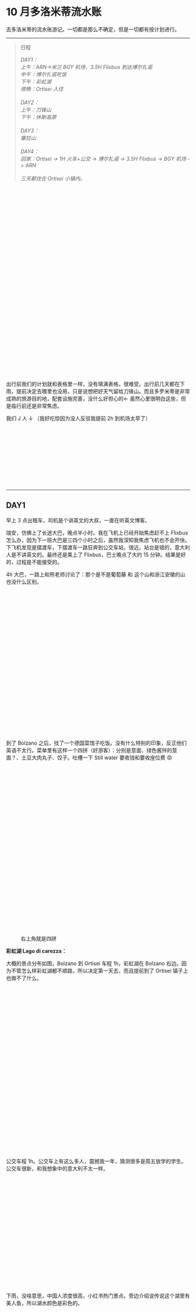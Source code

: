 # 10 月多洛米蒂流水账

去多洛米蒂的流水账游记。一切都是那么不确定，但是一切都有按计划进行。

<hr class="wp-block-separator" />

<blockquote class="wp-block-quote">
  <p>
    日程
  </p>
  
  <cite>DAY1：<br />上午：ARN->米兰 BGY 机场，3.5H Flixbus 到达博尔扎诺<br />中午：博尔扎诺吃饭<br />下午：彩虹湖<br />傍晚：Ortisei 入住<br /><br />DAY2：<br />上午：刀锋山<br />下午：休斯高原<br /><br />DAY3：<br />塞拉山<br /><br />DAY4：<br />回家：Ortisei -> 1H 火车+公交 -> 博尔扎诺 -> 3.5H Flixbus -> BGY 机场 -> ARN<br /><br />三天都住在 Ortisei 小镇内。</cite>
</blockquote>





<div class="wp-block-image">
  <figure class="aligncenter size-large">
  
  <div class='fancybox-wrapper lazyload-container-unload' data-fancybox='post-images' href='https://apodized.com/wp-content/uploads/2024/10/Snipaste_2024-10-21_19-40-10-1024x514.jpg'>
    <img class="lazyload lazyload-style-1" src="data:image/svg+xml;base64,PCEtLUFyZ29uTG9hZGluZy0tPgo8c3ZnIHdpZHRoPSIxIiBoZWlnaHQ9IjEiIHhtbG5zPSJodHRwOi8vd3d3LnczLm9yZy8yMDAwL3N2ZyIgc3Ryb2tlPSIjZmZmZmZmMDAiPjxnPjwvZz4KPC9zdmc+"  loading="lazy" width="1024" height="514" data-original="https://apodized.com/wp-content/uploads/2024/10/Snipaste_2024-10-21_19-40-10-1024x514.jpg" src="data:image/png;base64,iVBORw0KGgoAAAANSUhEUgAAAAEAAAABCAYAAAAfFcSJAAAAAXNSR0IArs4c6QAAAARnQU1BAACxjwv8YQUAAAAJcEhZcwAADsQAAA7EAZUrDhsAAAANSURBVBhXYzh8+PB/AAffA0nNPuCLAAAAAElFTkSuQmCC" alt="" class="wp-image-613"  sizes="(max-width: 1024px) 100vw, 1024px" />
  </div></figure>
</div>

出行前我们的计划就和表格里一样，没有填满表格，很难受。出行前几天都在下雨，提前决定去哪里也没用，只是说想把好天气留给刀锋山。而且多罗米蒂是非常成熟的旅游目的地，配套设施完善，没什么好担心的← 虽然心里很明白这些，但是临行前还是非常焦虑。

我们 J 人 ↓ （我好吃惊因为没人反驳我提前 2h 到机场太早了）

<div class="wp-block-image">
  <figure class="aligncenter size-full is-resized">
  
  <div class='fancybox-wrapper lazyload-container-unload' data-fancybox='post-images' href='https://apodized.com/wp-content/uploads/2024/10/Snipaste_2024-10-22_13-21-36.jpg'>
    <img class="lazyload lazyload-style-1" src="data:image/svg+xml;base64,PCEtLUFyZ29uTG9hZGluZy0tPgo8c3ZnIHdpZHRoPSIxIiBoZWlnaHQ9IjEiIHhtbG5zPSJodHRwOi8vd3d3LnczLm9yZy8yMDAwL3N2ZyIgc3Ryb2tlPSIjZmZmZmZmMDAiPjxnPjwvZz4KPC9zdmc+"  loading="lazy" data-original="https://apodized.com/wp-content/uploads/2024/10/Snipaste_2024-10-22_13-21-36.jpg" src="data:image/png;base64,iVBORw0KGgoAAAANSUhEUgAAAAEAAAABCAYAAAAfFcSJAAAAAXNSR0IArs4c6QAAAARnQU1BAACxjwv8YQUAAAAJcEhZcwAADsQAAA7EAZUrDhsAAAANSURBVBhXYzh8+PB/AAffA0nNPuCLAAAAAElFTkSuQmCC" alt="" class="wp-image-623" width="335" height="158"  sizes="(max-width: 335px) 100vw, 335px" />
  </div></figure>
</div>

<hr class="wp-block-separator" />

## **DAY1**

早上 3 点出租车，司机是个讲英文的大叔，一直在听英文博客。

瑞安，仿佛上了长途大巴，晚点半小时。我在飞机上已经开始焦虑赶不上 Flixbus 怎么办，因为下一班大巴是三四个小时之后，虽然我深知我焦虑飞机也不会开快。下飞机发现是摆渡车，下摆渡车一路狂奔到公交车站，很近。站台是错的，意大利人是不讲英文的。最终还是乘上了 Flixbus，巴士晚点了大约 15 分钟。结果是好的，过程是不能接受的。

4h 大巴，一路上和熊老师讨论了：那个是不是葡萄藤 和 这个山和浙江安徽的山也没什么区别。

<div class="wp-block-image">
  <figure class="aligncenter size-large is-resized">
  
  <div class='fancybox-wrapper lazyload-container-unload' data-fancybox='post-images' href='https://apodized.com/wp-content/uploads/2024/10/Weixin-Image_20241022125949-768x1024.jpg'>
    <img class="lazyload lazyload-style-1" src="data:image/svg+xml;base64,PCEtLUFyZ29uTG9hZGluZy0tPgo8c3ZnIHdpZHRoPSIxIiBoZWlnaHQ9IjEiIHhtbG5zPSJodHRwOi8vd3d3LnczLm9yZy8yMDAwL3N2ZyIgc3Ryb2tlPSIjZmZmZmZmMDAiPjxnPjwvZz4KPC9zdmc+"  loading="lazy" data-original="https://apodized.com/wp-content/uploads/2024/10/Weixin-Image_20241022125949-768x1024.jpg" src="data:image/png;base64,iVBORw0KGgoAAAANSUhEUgAAAAEAAAABCAYAAAAfFcSJAAAAAXNSR0IArs4c6QAAAARnQU1BAACxjwv8YQUAAAAJcEhZcwAADsQAAA7EAZUrDhsAAAANSURBVBhXYzh8+PB/AAffA0nNPuCLAAAAAElFTkSuQmCC" alt="" class="wp-image-620" width="295" height="393"  sizes="(max-width: 295px) 100vw, 295px" />
  </div></figure>
</div>

到了 Bolzano 之后，找了一个德国菜馆子吃饭。没有什么特别的印象，反正他们英语不太行。菜单里有这样一个四拼（好游客）：分别是意面、绿色酱拌的意面？、土豆大肉丸子、饺子。吐槽一下 Still water 要收钱和要收座位费 😡

<div class="wp-block-image">
  <figure class="aligncenter size-large is-resized">
  
  <div class='fancybox-wrapper lazyload-container-unload' data-fancybox='post-images' href='https://apodized.com/wp-content/uploads/2024/10/Weixin-Image_20241022125028-1024x683.jpg'>
    <img class="lazyload lazyload-style-1" src="data:image/svg+xml;base64,PCEtLUFyZ29uTG9hZGluZy0tPgo8c3ZnIHdpZHRoPSIxIiBoZWlnaHQ9IjEiIHhtbG5zPSJodHRwOi8vd3d3LnczLm9yZy8yMDAwL3N2ZyIgc3Ryb2tlPSIjZmZmZmZmMDAiPjxnPjwvZz4KPC9zdmc+"  loading="lazy" data-original="https://apodized.com/wp-content/uploads/2024/10/Weixin-Image_20241022125028-1024x683.jpg" src="data:image/png;base64,iVBORw0KGgoAAAANSUhEUgAAAAEAAAABCAYAAAAfFcSJAAAAAXNSR0IArs4c6QAAAARnQU1BAACxjwv8YQUAAAAJcEhZcwAADsQAAA7EAZUrDhsAAAANSURBVBhXYzh8+PB/AAffA0nNPuCLAAAAAElFTkSuQmCC" alt="" class="wp-image-618" width="691" height="461"  sizes="(max-width: 691px) 100vw, 691px" />
  </div><figcaption>右上角就是四拼</figcaption></figure>
</div>

**彩虹湖 Lago di carezza：**

大概的景点分布如图，Bolzano 到 Ortisei 车程 1h，彩虹湖在 Bolzano 右边。因为不管怎么样彩虹湖都不顺路，所以决定第一天去，而且提前到了 Ortisei 镇子上也做不了什么。

<div class="wp-block-image">
  <figure class="aligncenter size-large is-resized">
  
  <div class='fancybox-wrapper lazyload-container-unload' data-fancybox='post-images' href='https://apodized.com/wp-content/uploads/2024/10/Snipaste_2024-10-22_12-47-08-1024x678.jpg'>
    <img class="lazyload lazyload-style-1" src="data:image/svg+xml;base64,PCEtLUFyZ29uTG9hZGluZy0tPgo8c3ZnIHdpZHRoPSIxIiBoZWlnaHQ9IjEiIHhtbG5zPSJodHRwOi8vd3d3LnczLm9yZy8yMDAwL3N2ZyIgc3Ryb2tlPSIjZmZmZmZmMDAiPjxnPjwvZz4KPC9zdmc+"  loading="lazy" data-original="https://apodized.com/wp-content/uploads/2024/10/Snipaste_2024-10-22_12-47-08-1024x678.jpg" src="data:image/png;base64,iVBORw0KGgoAAAANSUhEUgAAAAEAAAABCAYAAAAfFcSJAAAAAXNSR0IArs4c6QAAAARnQU1BAACxjwv8YQUAAAAJcEhZcwAADsQAAA7EAZUrDhsAAAANSURBVBhXYzh8+PB/AAffA0nNPuCLAAAAAElFTkSuQmCC" alt="" class="wp-image-617" width="684" height="453"  sizes="(max-width: 684px) 100vw, 684px" />
  </div></figure>
</div>

公交车程 1h。公交车上有这么多人，震撼我一年，猜测很多是周五放学的学生。公交车很新，和我想象中的意大利不太一样。

<div class="wp-block-image">
  <figure class="aligncenter size-medium">
  
  <div class='fancybox-wrapper lazyload-container-unload' data-fancybox='post-images' href='https://apodized.com/wp-content/uploads/2024/10/Weixin-Image_20241022125953-277x300.jpg'>
    <img class="lazyload lazyload-style-1" src="data:image/svg+xml;base64,PCEtLUFyZ29uTG9hZGluZy0tPgo8c3ZnIHdpZHRoPSIxIiBoZWlnaHQ9IjEiIHhtbG5zPSJodHRwOi8vd3d3LnczLm9yZy8yMDAwL3N2ZyIgc3Ryb2tlPSIjZmZmZmZmMDAiPjxnPjwvZz4KPC9zdmc+"  loading="lazy" width="277" height="300" data-original="https://apodized.com/wp-content/uploads/2024/10/Weixin-Image_20241022125953-277x300.jpg" src="data:image/png;base64,iVBORw0KGgoAAAANSUhEUgAAAAEAAAABCAYAAAAfFcSJAAAAAXNSR0IArs4c6QAAAARnQU1BAACxjwv8YQUAAAAJcEhZcwAADsQAAA7EAZUrDhsAAAANSURBVBhXYzh8+PB/AAffA0nNPuCLAAAAAElFTkSuQmCC" alt="" class="wp-image-622"  sizes="(max-width: 277px) 100vw, 277px" />
  </div></figure>
</div>

下雨，没啥意思，中国人浓度很高，小红书热门景点。旁边介绍说传说这个湖里有美人鱼，所以湖水颜色是彩色的。<figure class="wp-block-gallery has-nested-images columns-default is-cropped"> <figure class="wp-block-image size-large">

<div class='fancybox-wrapper lazyload-container-unload' data-fancybox='post-images' href='https://apodized.com/wp-content/uploads/2024/10/Weixin-Image_20241022132533-1024x768.jpg'>
  <img class="lazyload lazyload-style-1" src="data:image/svg+xml;base64,PCEtLUFyZ29uTG9hZGluZy0tPgo8c3ZnIHdpZHRoPSIxIiBoZWlnaHQ9IjEiIHhtbG5zPSJodHRwOi8vd3d3LnczLm9yZy8yMDAwL3N2ZyIgc3Ryb2tlPSIjZmZmZmZmMDAiPjxnPjwvZz4KPC9zdmc+"  loading="lazy" width="1024" height="768" data-id="624"  data-original="https://apodized.com/wp-content/uploads/2024/10/Weixin-Image_20241022132533-1024x768.jpg" src="data:image/png;base64,iVBORw0KGgoAAAANSUhEUgAAAAEAAAABCAYAAAAfFcSJAAAAAXNSR0IArs4c6QAAAARnQU1BAACxjwv8YQUAAAAJcEhZcwAADsQAAA7EAZUrDhsAAAANSURBVBhXYzh8+PB/AAffA0nNPuCLAAAAAElFTkSuQmCC" alt="" class="wp-image-624"  sizes="(max-width: 1024px) 100vw, 1024px" />
</div><figcaption>我看到的</figcaption></figure> <figure class="wp-block-image size-large">

<div class='fancybox-wrapper lazyload-container-unload' data-fancybox='post-images' href='https://apodized.com/wp-content/uploads/2024/10/Weixin-Image_20241022132539-484x1024.jpg'>
  <img class="lazyload lazyload-style-1" src="data:image/svg+xml;base64,PCEtLUFyZ29uTG9hZGluZy0tPgo8c3ZnIHdpZHRoPSIxIiBoZWlnaHQ9IjEiIHhtbG5zPSJodHRwOi8vd3d3LnczLm9yZy8yMDAwL3N2ZyIgc3Ryb2tlPSIjZmZmZmZmMDAiPjxnPjwvZz4KPC9zdmc+"  loading="lazy" width="484" height="1024" data-id="625"  data-original="https://apodized.com/wp-content/uploads/2024/10/Weixin-Image_20241022132539-484x1024.jpg" src="data:image/png;base64,iVBORw0KGgoAAAANSUhEUgAAAAEAAAABCAYAAAAfFcSJAAAAAXNSR0IArs4c6QAAAARnQU1BAACxjwv8YQUAAAAJcEhZcwAADsQAAA7EAZUrDhsAAAANSURBVBhXYzh8+PB/AAffA0nNPuCLAAAAAElFTkSuQmCC" alt="" class="wp-image-625"  sizes="(max-width: 484px) 100vw, 484px" />
</div></figure> </figure> 

晚上去旅馆 check in，旅馆里有三星大电视，好富啊。

然后去吃夜宵，小红书推荐的，确实不错，提拉米苏👍 。（小鲑鱼是拍照道具）<figure class="wp-block-gallery has-nested-images columns-default is-cropped"> <figure class="wp-block-image size-large">

<div class='fancybox-wrapper lazyload-container-unload' data-fancybox='post-images' href='https://apodized.com/wp-content/uploads/2024/10/Weixin-Image_20241022132737-1024x727.jpg'>
  <img class="lazyload lazyload-style-1" src="data:image/svg+xml;base64,PCEtLUFyZ29uTG9hZGluZy0tPgo8c3ZnIHdpZHRoPSIxIiBoZWlnaHQ9IjEiIHhtbG5zPSJodHRwOi8vd3d3LnczLm9yZy8yMDAwL3N2ZyIgc3Ryb2tlPSIjZmZmZmZmMDAiPjxnPjwvZz4KPC9zdmc+"  loading="lazy" width="1024" height="727" data-id="627"  data-original="https://apodized.com/wp-content/uploads/2024/10/Weixin-Image_20241022132737-1024x727.jpg" src="data:image/png;base64,iVBORw0KGgoAAAANSUhEUgAAAAEAAAABCAYAAAAfFcSJAAAAAXNSR0IArs4c6QAAAARnQU1BAACxjwv8YQUAAAAJcEhZcwAADsQAAA7EAZUrDhsAAAANSURBVBhXYzh8+PB/AAffA0nNPuCLAAAAAElFTkSuQmCC" alt="" class="wp-image-627"  sizes="(max-width: 1024px) 100vw, 1024px" />
</div></figure> <figure class="wp-block-image size-large">

<div class='fancybox-wrapper lazyload-container-unload' data-fancybox='post-images' href='https://apodized.com/wp-content/uploads/2024/10/Weixin-Image_20241022132741-967x1024.jpg'>
  <img class="lazyload lazyload-style-1" src="data:image/svg+xml;base64,PCEtLUFyZ29uTG9hZGluZy0tPgo8c3ZnIHdpZHRoPSIxIiBoZWlnaHQ9IjEiIHhtbG5zPSJodHRwOi8vd3d3LnczLm9yZy8yMDAwL3N2ZyIgc3Ryb2tlPSIjZmZmZmZmMDAiPjxnPjwvZz4KPC9zdmc+"  loading="lazy" width="967" height="1024" data-id="626"  data-original="https://apodized.com/wp-content/uploads/2024/10/Weixin-Image_20241022132741-967x1024.jpg" src="data:image/png;base64,iVBORw0KGgoAAAANSUhEUgAAAAEAAAABCAYAAAAfFcSJAAAAAXNSR0IArs4c6QAAAARnQU1BAACxjwv8YQUAAAAJcEhZcwAADsQAAA7EAZUrDhsAAAANSURBVBhXYzh8+PB/AAffA0nNPuCLAAAAAElFTkSuQmCC" alt="" class="wp-image-626"  sizes="(max-width: 967px) 100vw, 967px" />
</div></figure> </figure> 

P.S. 我好恨欧洲的点餐，进餐厅要等服务员接待你，坐下来看完菜单要等服务员过来点餐，吃完要等服务员过来结账，要是有国内的扫码点餐就好了，最讨厌和服务员眼神交流。还有是欧洲人经典看不起亚洲人，不细说了。

## DAY2

刀锋山和修斯高原的都在 Ortisei 小镇内。使用 62 欧缆车天票。

关于自驾还是坐公交：如果不自驾的话，住 Ortisei 是非常好的选择，两个热门景点的缆车都在步行范围内。如果自驾就能选择偏远一点的旅馆，旅馆价格应该会便宜一些。这里的公交车肯定是能到大部分景点的，但是大多间隔 1H 一班，不太方便。

我们定计划的时候觉得山路太难开了，不是很信任自己的开车水平，就决定坐公交了（自驾也会贵一点）。不过看下来我觉得山路也没有那么难开，路况是好的，弯比较多罢了，就算是公交车，过 U 型弯的时候也是开 20 码的。

**刀锋山：**

在 web camera 上看到刀锋山不下雪了，开心。前一天看还是风雪交加，camera 视野里一片糊的。<https://www.valgardena.it/en/webcams/seceda-live/> 写文章的时候看了下，雪都无了。

上午催着同行人一起去坐缆车。缆车好新，每一辆车都坐不满，感慨一下欧洲人还是少啊。坐两段缆车上山，山看到了 √。风很大、很冷、路很滑。毕竟海拔每上升 1000 米，温度平均下降 6 度。但还是挺好玩的。中国人浓度很高。谷歌查了一下没有 刀锋山是 ⛰️ emoji 的来源 这种说法。<figure class="wp-block-gallery has-nested-images columns-default is-cropped"> <figure class="wp-block-image size-large">

<div class='fancybox-wrapper lazyload-container-unload' data-fancybox='post-images' href='https://apodized.com/wp-content/uploads/2024/10/Weixin-Image_20241022143321-768x1024.jpg'>
  <img class="lazyload lazyload-style-1" src="data:image/svg+xml;base64,PCEtLUFyZ29uTG9hZGluZy0tPgo8c3ZnIHdpZHRoPSIxIiBoZWlnaHQ9IjEiIHhtbG5zPSJodHRwOi8vd3d3LnczLm9yZy8yMDAwL3N2ZyIgc3Ryb2tlPSIjZmZmZmZmMDAiPjxnPjwvZz4KPC9zdmc+"  loading="lazy" width="768" height="1024" data-id="631"  data-original="https://apodized.com/wp-content/uploads/2024/10/Weixin-Image_20241022143321-768x1024.jpg" src="data:image/png;base64,iVBORw0KGgoAAAANSUhEUgAAAAEAAAABCAYAAAAfFcSJAAAAAXNSR0IArs4c6QAAAARnQU1BAACxjwv8YQUAAAAJcEhZcwAADsQAAA7EAZUrDhsAAAANSURBVBhXYzh8+PB/AAffA0nNPuCLAAAAAElFTkSuQmCC" alt="" class="wp-image-631"  sizes="(max-width: 768px) 100vw, 768px" />
</div><figcaption>第一段缆车终点</figcaption></figure> <figure class="wp-block-image size-large">

<div class='fancybox-wrapper lazyload-container-unload' data-fancybox='post-images' href='https://apodized.com/wp-content/uploads/2024/10/Weixin-Image_20241022143326-768x1024.jpg'>
  <img class="lazyload lazyload-style-1" src="data:image/svg+xml;base64,PCEtLUFyZ29uTG9hZGluZy0tPgo8c3ZnIHdpZHRoPSIxIiBoZWlnaHQ9IjEiIHhtbG5zPSJodHRwOi8vd3d3LnczLm9yZy8yMDAwL3N2ZyIgc3Ryb2tlPSIjZmZmZmZmMDAiPjxnPjwvZz4KPC9zdmc+"  loading="lazy" width="768" height="1024" data-id="633"  data-original="https://apodized.com/wp-content/uploads/2024/10/Weixin-Image_20241022143326-768x1024.jpg" src="data:image/png;base64,iVBORw0KGgoAAAANSUhEUgAAAAEAAAABCAYAAAAfFcSJAAAAAXNSR0IArs4c6QAAAARnQU1BAACxjwv8YQUAAAAJcEhZcwAADsQAAA7EAZUrDhsAAAANSURBVBhXYzh8+PB/AAffA0nNPuCLAAAAAElFTkSuQmCC" alt="" class="wp-image-633"  sizes="(max-width: 768px) 100vw, 768px" />
</div><figcaption>经典机位</figcaption></figure> <figure class="wp-block-image size-large">

<div class='fancybox-wrapper lazyload-container-unload' data-fancybox='post-images' href='https://apodized.com/wp-content/uploads/2024/10/Weixin-Image_20241022144143-768x1024.jpg'>
  <img class="lazyload lazyload-style-1" src="data:image/svg+xml;base64,PCEtLUFyZ29uTG9hZGluZy0tPgo8c3ZnIHdpZHRoPSIxIiBoZWlnaHQ9IjEiIHhtbG5zPSJodHRwOi8vd3d3LnczLm9yZy8yMDAwL3N2ZyIgc3Ryb2tlPSIjZmZmZmZmMDAiPjxnPjwvZz4KPC9zdmc+"  loading="lazy" width="768" height="1024" data-id="632"  data-original="https://apodized.com/wp-content/uploads/2024/10/Weixin-Image_20241022144143-768x1024.jpg" src="data:image/png;base64,iVBORw0KGgoAAAANSUhEUgAAAAEAAAABCAYAAAAfFcSJAAAAAXNSR0IArs4c6QAAAARnQU1BAACxjwv8YQUAAAAJcEhZcwAADsQAAA7EAZUrDhsAAAANSURBVBhXYzh8+PB/AAffA0nNPuCLAAAAAElFTkSuQmCC" alt="" class="wp-image-632"  sizes="(max-width: 768px) 100vw, 768px" />
</div></figure> </figure> 

路线 ↓ 下雪了路太滑了不好走，如果不下雪应该还是很轻松的。从缆车处到观景台只需要走一小段上坡。天气好的话可以考虑不坐第二段缆车，从第一段缆车爬山爬上来。Trail 旁边都有标识，有些路段有 木头 + 绳子 的护栏。再次感慨好成熟的旅游的目的地。

<div class="wp-block-image">
  <figure class="aligncenter size-large is-resized">
  
  <div class='fancybox-wrapper lazyload-container-unload' data-fancybox='post-images' href='https://apodized.com/wp-content/uploads/2024/10/Weixin-Image_20241022144138-552x1024.jpg'>
    <img class="lazyload lazyload-style-1" src="data:image/svg+xml;base64,PCEtLUFyZ29uTG9hZGluZy0tPgo8c3ZnIHdpZHRoPSIxIiBoZWlnaHQ9IjEiIHhtbG5zPSJodHRwOi8vd3d3LnczLm9yZy8yMDAwL3N2ZyIgc3Ryb2tlPSIjZmZmZmZmMDAiPjxnPjwvZz4KPC9zdmc+"  loading="lazy" data-original="https://apodized.com/wp-content/uploads/2024/10/Weixin-Image_20241022144138-552x1024.jpg" src="data:image/png;base64,iVBORw0KGgoAAAANSUhEUgAAAAEAAAABCAYAAAAfFcSJAAAAAXNSR0IArs4c6QAAAARnQU1BAACxjwv8YQUAAAAJcEhZcwAADsQAAA7EAZUrDhsAAAANSURBVBhXYzh8+PB/AAffA0nNPuCLAAAAAElFTkSuQmCC" alt="" class="wp-image-635" width="249" height="462"  sizes="(max-width: 249px) 100vw, 249px" />
  </div></figure>
</div>

**中午：**

去 Cafe 浅吃一下 + 上厕所 + 回旅馆换袜子。 

<div class="wp-block-image">
  <figure class="aligncenter size-large is-resized">
  
  <div class='fancybox-wrapper lazyload-container-unload' data-fancybox='post-images' href='https://apodized.com/wp-content/uploads/2024/10/Weixin-Image_20241022151834-1024x768.jpg'>
    <img class="lazyload lazyload-style-1" src="data:image/svg+xml;base64,PCEtLUFyZ29uTG9hZGluZy0tPgo8c3ZnIHdpZHRoPSIxIiBoZWlnaHQ9IjEiIHhtbG5zPSJodHRwOi8vd3d3LnczLm9yZy8yMDAwL3N2ZyIgc3Ryb2tlPSIjZmZmZmZmMDAiPjxnPjwvZz4KPC9zdmc+"  loading="lazy" data-original="https://apodized.com/wp-content/uploads/2024/10/Weixin-Image_20241022151834-1024x768.jpg" src="data:image/png;base64,iVBORw0KGgoAAAANSUhEUgAAAAEAAAABCAYAAAAfFcSJAAAAAXNSR0IArs4c6QAAAARnQU1BAACxjwv8YQUAAAAJcEhZcwAADsQAAA7EAZUrDhsAAAANSURBVBhXYzh8+PB/AAffA0nNPuCLAAAAAElFTkSuQmCC" alt="" class="wp-image-636" width="328" height="246"  sizes="(max-width: 328px) 100vw, 328px" />
  </div></figure>
</div>

街景 ↓ 好干净的街道，好新的设施。

<div class="wp-block-image">
  <figure class="aligncenter size-large is-resized">
  
  <div class='fancybox-wrapper lazyload-container-unload' data-fancybox='post-images' href='https://apodized.com/wp-content/uploads/2024/10/Weixin-Image_20241022151840-871x1024.jpg'>
    <img class="lazyload lazyload-style-1" src="data:image/svg+xml;base64,PCEtLUFyZ29uTG9hZGluZy0tPgo8c3ZnIHdpZHRoPSIxIiBoZWlnaHQ9IjEiIHhtbG5zPSJodHRwOi8vd3d3LnczLm9yZy8yMDAwL3N2ZyIgc3Ryb2tlPSIjZmZmZmZmMDAiPjxnPjwvZz4KPC9zdmc+"  loading="lazy" data-original="https://apodized.com/wp-content/uploads/2024/10/Weixin-Image_20241022151840-871x1024.jpg" src="data:image/png;base64,iVBORw0KGgoAAAANSUhEUgAAAAEAAAABCAYAAAAfFcSJAAAAAXNSR0IArs4c6QAAAARnQU1BAACxjwv8YQUAAAAJcEhZcwAADsQAAA7EAZUrDhsAAAANSURBVBhXYzh8+PB/AAffA0nNPuCLAAAAAElFTkSuQmCC" alt="" class="wp-image-637" width="348" height="409"  sizes="(max-width: 348px) 100vw, 348px" />
  </div></figure>
</div>

**修斯高原：**

下午前往修斯高原，去修斯高原的缆车也在小镇内，步行一点点就到了。总体感觉是风景没有照片里好看，毕竟小红书上的照片很多都是长焦拍的。途中我无数次复读：要是我有长焦就好了。<figure class="wp-block-gallery has-nested-images columns-default is-cropped"> <figure class="wp-block-image size-large">

<div class='fancybox-wrapper lazyload-container-unload' data-fancybox='post-images' href='https://apodized.com/wp-content/uploads/2024/10/Weixin-Image_20241022152317-768x1024.jpg'>
  <img class="lazyload lazyload-style-1" src="data:image/svg+xml;base64,PCEtLUFyZ29uTG9hZGluZy0tPgo8c3ZnIHdpZHRoPSIxIiBoZWlnaHQ9IjEiIHhtbG5zPSJodHRwOi8vd3d3LnczLm9yZy8yMDAwL3N2ZyIgc3Ryb2tlPSIjZmZmZmZmMDAiPjxnPjwvZz4KPC9zdmc+"  loading="lazy" width="768" height="1024" data-id="639"  data-original="https://apodized.com/wp-content/uploads/2024/10/Weixin-Image_20241022152317-768x1024.jpg" src="data:image/png;base64,iVBORw0KGgoAAAANSUhEUgAAAAEAAAABCAYAAAAfFcSJAAAAAXNSR0IArs4c6QAAAARnQU1BAACxjwv8YQUAAAAJcEhZcwAADsQAAA7EAZUrDhsAAAANSURBVBhXYzh8+PB/AAffA0nNPuCLAAAAAElFTkSuQmCC" alt="" class="wp-image-639"  sizes="(max-width: 768px) 100vw, 768px" />
</div></figure> <figure class="wp-block-image size-large">

<div class='fancybox-wrapper lazyload-container-unload' data-fancybox='post-images' href='https://apodized.com/wp-content/uploads/2024/10/Weixin-Image_20241022152327-768x1024.jpg'>
  <img class="lazyload lazyload-style-1" src="data:image/svg+xml;base64,PCEtLUFyZ29uTG9hZGluZy0tPgo8c3ZnIHdpZHRoPSIxIiBoZWlnaHQ9IjEiIHhtbG5zPSJodHRwOi8vd3d3LnczLm9yZy8yMDAwL3N2ZyIgc3Ryb2tlPSIjZmZmZmZmMDAiPjxnPjwvZz4KPC9zdmc+"  loading="lazy" width="768" height="1024" data-id="640"  data-original="https://apodized.com/wp-content/uploads/2024/10/Weixin-Image_20241022152327-768x1024.jpg" src="data:image/png;base64,iVBORw0KGgoAAAANSUhEUgAAAAEAAAABCAYAAAAfFcSJAAAAAXNSR0IArs4c6QAAAARnQU1BAACxjwv8YQUAAAAJcEhZcwAADsQAAA7EAZUrDhsAAAANSURBVBhXYzh8+PB/AAffA0nNPuCLAAAAAElFTkSuQmCC" alt="" class="wp-image-640"  sizes="(max-width: 768px) 100vw, 768px" />
</div></figure> <figure class="wp-block-image size-large">

<div class='fancybox-wrapper lazyload-container-unload' data-fancybox='post-images' href='https://apodized.com/wp-content/uploads/2024/10/Weixin-Image_20241022152440-2-768x1024.jpg'>
  <img class="lazyload lazyload-style-1" src="data:image/svg+xml;base64,PCEtLUFyZ29uTG9hZGluZy0tPgo8c3ZnIHdpZHRoPSIxIiBoZWlnaHQ9IjEiIHhtbG5zPSJodHRwOi8vd3d3LnczLm9yZy8yMDAwL3N2ZyIgc3Ryb2tlPSIjZmZmZmZmMDAiPjxnPjwvZz4KPC9zdmc+"  loading="lazy" width="768" height="1024" data-id="654"  data-original="https://apodized.com/wp-content/uploads/2024/10/Weixin-Image_20241022152440-2-768x1024.jpg" src="data:image/png;base64,iVBORw0KGgoAAAANSUhEUgAAAAEAAAABCAYAAAAfFcSJAAAAAXNSR0IArs4c6QAAAARnQU1BAACxjwv8YQUAAAAJcEhZcwAADsQAAA7EAZUrDhsAAAANSURBVBhXYzh8+PB/AAffA0nNPuCLAAAAAElFTkSuQmCC" alt="" class="wp-image-654"  sizes="(max-width: 768px) 100vw, 768px" />
</div></figure> </figure> 

↓ xhs 照片

<div class="wp-block-image">
  <figure class="aligncenter size-large is-resized">
  
  <div class='fancybox-wrapper lazyload-container-unload' data-fancybox='post-images' href='https://apodized.com/wp-content/uploads/2024/10/Weixin-Image_20241022153056-524x1024.jpg'>
    <img class="lazyload lazyload-style-1" src="data:image/svg+xml;base64,PCEtLUFyZ29uTG9hZGluZy0tPgo8c3ZnIHdpZHRoPSIxIiBoZWlnaHQ9IjEiIHhtbG5zPSJodHRwOi8vd3d3LnczLm9yZy8yMDAwL3N2ZyIgc3Ryb2tlPSIjZmZmZmZmMDAiPjxnPjwvZz4KPC9zdmc+"  loading="lazy" data-original="https://apodized.com/wp-content/uploads/2024/10/Weixin-Image_20241022153056-524x1024.jpg" src="data:image/png;base64,iVBORw0KGgoAAAANSUhEUgAAAAEAAAABCAYAAAAfFcSJAAAAAXNSR0IArs4c6QAAAARnQU1BAACxjwv8YQUAAAAJcEhZcwAADsQAAA7EAZUrDhsAAAANSURBVBhXYzh8+PB/AAffA0nNPuCLAAAAAElFTkSuQmCC" alt="" class="wp-image-642" width="247" height="483"  sizes="(max-width: 247px) 100vw, 247px" />
  </div></figure>
</div>

路过的一个 Cafe，熊老师点了人参 espresso。

<div class="wp-block-image">
  <figure class="aligncenter size-large is-resized">
  
  <div class='fancybox-wrapper lazyload-container-unload' data-fancybox='post-images' href='https://apodized.com/wp-content/uploads/2024/10/Weixin-Image_20241022152321-1-845x1024.jpg'>
    <img class="lazyload lazyload-style-1" src="data:image/svg+xml;base64,PCEtLUFyZ29uTG9hZGluZy0tPgo8c3ZnIHdpZHRoPSIxIiBoZWlnaHQ9IjEiIHhtbG5zPSJodHRwOi8vd3d3LnczLm9yZy8yMDAwL3N2ZyIgc3Ryb2tlPSIjZmZmZmZmMDAiPjxnPjwvZz4KPC9zdmc+"  loading="lazy" data-original="https://apodized.com/wp-content/uploads/2024/10/Weixin-Image_20241022152321-1-845x1024.jpg" src="data:image/png;base64,iVBORw0KGgoAAAANSUhEUgAAAAEAAAABCAYAAAAfFcSJAAAAAXNSR0IArs4c6QAAAARnQU1BAACxjwv8YQUAAAAJcEhZcwAADsQAAA7EAZUrDhsAAAANSURBVBhXYzh8+PB/AAffA0nNPuCLAAAAAElFTkSuQmCC" alt="" class="wp-image-644" width="275" height="332"  sizes="(max-width: 275px) 100vw, 275px" />
  </div></figure>
</div>

<div class="wp-block-columns">
  <div class="wp-block-column" style="flex-basis:100%">
    <p>
      一些照片 ↓
    </p>
    
    <div class="wp-block-image">
      <figure class="aligncenter size-large is-resized">
      
      <div class='fancybox-wrapper lazyload-container-unload' data-fancybox='post-images' href='https://apodized.com/wp-content/uploads/2024/10/Weixin-Image_20241022154512-1-1024x768.jpg'>
        <img class="lazyload lazyload-style-1" src="data:image/svg+xml;base64,PCEtLUFyZ29uTG9hZGluZy0tPgo8c3ZnIHdpZHRoPSIxIiBoZWlnaHQ9IjEiIHhtbG5zPSJodHRwOi8vd3d3LnczLm9yZy8yMDAwL3N2ZyIgc3Ryb2tlPSIjZmZmZmZmMDAiPjxnPjwvZz4KPC9zdmc+"  loading="lazy" data-original="https://apodized.com/wp-content/uploads/2024/10/Weixin-Image_20241022154512-1-1024x768.jpg" src="data:image/png;base64,iVBORw0KGgoAAAANSUhEUgAAAAEAAAABCAYAAAAfFcSJAAAAAXNSR0IArs4c6QAAAARnQU1BAACxjwv8YQUAAAAJcEhZcwAADsQAAA7EAZUrDhsAAAANSURBVBhXYzh8+PB/AAffA0nNPuCLAAAAAElFTkSuQmCC" alt="" class="wp-image-647" width="-399" height="-299"  sizes="(max-width: 1024px) 100vw, 1024px" />
      </div><figcaption>灵魂升天图</figcaption></figure>
    </div>
  </div>
</div>

<div class="wp-block-image">
  <figure class="aligncenter size-large is-resized">
  
  <div class='fancybox-wrapper lazyload-container-unload' data-fancybox='post-images' href='https://apodized.com/wp-content/uploads/2024/10/Weixin-Image_20241022154521-1-768x1024.jpg'>
    <img class="lazyload lazyload-style-1" src="data:image/svg+xml;base64,PCEtLUFyZ29uTG9hZGluZy0tPgo8c3ZnIHdpZHRoPSIxIiBoZWlnaHQ9IjEiIHhtbG5zPSJodHRwOi8vd3d3LnczLm9yZy8yMDAwL3N2ZyIgc3Ryb2tlPSIjZmZmZmZmMDAiPjxnPjwvZz4KPC9zdmc+"  loading="lazy" data-original="https://apodized.com/wp-content/uploads/2024/10/Weixin-Image_20241022154521-1-768x1024.jpg" src="data:image/png;base64,iVBORw0KGgoAAAANSUhEUgAAAAEAAAABCAYAAAAfFcSJAAAAAXNSR0IArs4c6QAAAARnQU1BAACxjwv8YQUAAAAJcEhZcwAADsQAAA7EAZUrDhsAAAANSURBVBhXYzh8+PB/AAffA0nNPuCLAAAAAElFTkSuQmCC" alt="" class="wp-image-649" width="389" height="518"  sizes="(max-width: 389px) 100vw, 389px" />
  </div><figcaption>对小朋友来说太幼稚，对95后来说刚刚好</figcaption></figure>
</div>

路线 ↓ 几乎都是平地，很轻松啦。最上面一段是坐了缆车。

<div class="wp-block-image">
  <figure class="aligncenter size-large is-resized">
  
  <div class='fancybox-wrapper lazyload-container-unload' data-fancybox='post-images' href='https://apodized.com/wp-content/uploads/2024/10/Weixin-Image_20241022152324-548x1024.jpg'>
    <img class="lazyload lazyload-style-1" src="data:image/svg+xml;base64,PCEtLUFyZ29uTG9hZGluZy0tPgo8c3ZnIHdpZHRoPSIxIiBoZWlnaHQ9IjEiIHhtbG5zPSJodHRwOi8vd3d3LnczLm9yZy8yMDAwL3N2ZyIgc3Ryb2tlPSIjZmZmZmZmMDAiPjxnPjwvZz4KPC9zdmc+"  loading="lazy" data-original="https://apodized.com/wp-content/uploads/2024/10/Weixin-Image_20241022152324-548x1024.jpg" src="data:image/png;base64,iVBORw0KGgoAAAANSUhEUgAAAAEAAAABCAYAAAAfFcSJAAAAAXNSR0IArs4c6QAAAARnQU1BAACxjwv8YQUAAAAJcEhZcwAADsQAAA7EAZUrDhsAAAANSURBVBhXYzh8+PB/AAffA0nNPuCLAAAAAElFTkSuQmCC" alt="" class="wp-image-650" width="320" height="598"  sizes="(max-width: 320px) 100vw, 320px" />
  </div></figure>
</div>

总结：走路挺好玩的。

## DAY3

终于天晴了！太好了。原来打算去富内斯山谷，查了一下公交车单程 2h，遂决定去塞拉山走路。

先坐公交去站立缆车，人好少好开心。路过一群老头老太，由于他们都板着脸所以鉴定为德国人，老头老太的装备都比我专业（。<figure class="wp-block-gallery has-nested-images columns-default is-cropped"> <figure class="wp-block-image size-large">

<div class='fancybox-wrapper lazyload-container-unload' data-fancybox='post-images' href='https://apodized.com/wp-content/uploads/2024/10/Weixin-Image_20241022160234-768x1024.jpg'>
  <img class="lazyload lazyload-style-1" src="data:image/svg+xml;base64,PCEtLUFyZ29uTG9hZGluZy0tPgo8c3ZnIHdpZHRoPSIxIiBoZWlnaHQ9IjEiIHhtbG5zPSJodHRwOi8vd3d3LnczLm9yZy8yMDAwL3N2ZyIgc3Ryb2tlPSIjZmZmZmZmMDAiPjxnPjwvZz4KPC9zdmc+"  loading="lazy" width="768" height="1024" data-id="653"  data-original="https://apodized.com/wp-content/uploads/2024/10/Weixin-Image_20241022160234-768x1024.jpg" src="data:image/png;base64,iVBORw0KGgoAAAANSUhEUgAAAAEAAAABCAYAAAAfFcSJAAAAAXNSR0IArs4c6QAAAARnQU1BAACxjwv8YQUAAAAJcEhZcwAADsQAAA7EAZUrDhsAAAANSURBVBhXYzh8+PB/AAffA0nNPuCLAAAAAElFTkSuQmCC" alt="" class="wp-image-653"  sizes="(max-width: 768px) 100vw, 768px" />
</div></figure> <figure class="wp-block-image size-large">

<div class='fancybox-wrapper lazyload-container-unload' data-fancybox='post-images' href='https://apodized.com/wp-content/uploads/2024/10/Weixin-Image_20241022160244-768x1024.jpg'>
  <img class="lazyload lazyload-style-1" src="data:image/svg+xml;base64,PCEtLUFyZ29uTG9hZGluZy0tPgo8c3ZnIHdpZHRoPSIxIiBoZWlnaHQ9IjEiIHhtbG5zPSJodHRwOi8vd3d3LnczLm9yZy8yMDAwL3N2ZyIgc3Ryb2tlPSIjZmZmZmZmMDAiPjxnPjwvZz4KPC9zdmc+"  loading="lazy" width="768" height="1024" data-id="652"  data-original="https://apodized.com/wp-content/uploads/2024/10/Weixin-Image_20241022160244-768x1024.jpg" src="data:image/png;base64,iVBORw0KGgoAAAANSUhEUgAAAAEAAAABCAYAAAAfFcSJAAAAAXNSR0IArs4c6QAAAARnQU1BAACxjwv8YQUAAAAJcEhZcwAADsQAAA7EAZUrDhsAAAANSURBVBhXYzh8+PB/AAffA0nNPuCLAAAAAElFTkSuQmCC" alt="" class="wp-image-652"  sizes="(max-width: 768px) 100vw, 768px" />
</div></figure> <figure class="wp-block-image size-large">

<div class='fancybox-wrapper lazyload-container-unload' data-fancybox='post-images' href='https://apodized.com/wp-content/uploads/2024/10/Weixin-Image_20241022160240-768x1024.jpg'>
  <img class="lazyload lazyload-style-1" src="data:image/svg+xml;base64,PCEtLUFyZ29uTG9hZGluZy0tPgo8c3ZnIHdpZHRoPSIxIiBoZWlnaHQ9IjEiIHhtbG5zPSJodHRwOi8vd3d3LnczLm9yZy8yMDAwL3N2ZyIgc3Ryb2tlPSIjZmZmZmZmMDAiPjxnPjwvZz4KPC9zdmc+"  loading="lazy" width="768" height="1024" data-id="651"  data-original="https://apodized.com/wp-content/uploads/2024/10/Weixin-Image_20241022160240-768x1024.jpg" src="data:image/png;base64,iVBORw0KGgoAAAANSUhEUgAAAAEAAAABCAYAAAAfFcSJAAAAAXNSR0IArs4c6QAAAARnQU1BAACxjwv8YQUAAAAJcEhZcwAADsQAAA7EAZUrDhsAAAANSURBVBhXYzh8+PB/AAffA0nNPuCLAAAAAElFTkSuQmCC" alt="" class="wp-image-651"  sizes="(max-width: 768px) 100vw, 768px" />
</div></figure> </figure> 

站立缆车：

<blockquote class="wp-block-quote">
  <p>
    Telecabina Sassolungo
  </p>
  
  <cite>因此，与现代缆车不同，Telecabina Sassolungo 仅采用单缆推进系统，这意味着车厢在山谷站和山顶站内不会减速。此外，乘客需通过车厢后方的手动门进入车厢。因此，乘客会发现自己处于一个相当奇怪的境地，不得不追着车厢才能上车。手动门由缆车操作员打开、关闭并锁定，操作员紧跟在乘客身后。 <a href="https://www.gondolaproject.com/2013/05/08/telecabina-sassolungo/" target="_blank" rel="noreferrer noopener">https://www.gondolaproject.com/2013/05/08/telecabina-sassolungo/</a></cite>
</blockquote>

说是追着车厢上车，不过还是很轻松就能追上。

<div class="wp-block-image">
  <figure class="aligncenter size-large is-resized">
  
  <div class='fancybox-wrapper lazyload-container-unload' data-fancybox='post-images' href='https://apodized.com/wp-content/uploads/2024/10/Weixin-Image_20241022162120-768x1024.jpg'>
    <img class="lazyload lazyload-style-1" src="data:image/svg+xml;base64,PCEtLUFyZ29uTG9hZGluZy0tPgo8c3ZnIHdpZHRoPSIxIiBoZWlnaHQ9IjEiIHhtbG5zPSJodHRwOi8vd3d3LnczLm9yZy8yMDAwL3N2ZyIgc3Ryb2tlPSIjZmZmZmZmMDAiPjxnPjwvZz4KPC9zdmc+"  loading="lazy" data-original="https://apodized.com/wp-content/uploads/2024/10/Weixin-Image_20241022162120-768x1024.jpg" src="data:image/png;base64,iVBORw0KGgoAAAANSUhEUgAAAAEAAAABCAYAAAAfFcSJAAAAAXNSR0IArs4c6QAAAARnQU1BAACxjwv8YQUAAAAJcEhZcwAADsQAAA7EAZUrDhsAAAANSURBVBhXYzh8+PB/AAffA0nNPuCLAAAAAElFTkSuQmCC" alt="" class="wp-image-655" width="513" height="684"  sizes="(max-width: 513px) 100vw, 513px" />
  </div><figcaption>左下的图有人在爬山</figcaption></figure>
</div>

小红书上写过了就不复读了，总之屁滑下山那一段是最好玩的（）

<div class="wp-block-columns">
  <div class="wp-block-column" style="flex-basis:100%">
    <div class="wp-block-image">
      <figure class="aligncenter size-large is-resized">
      
      <div class='fancybox-wrapper lazyload-container-unload' data-fancybox='post-images' href='http://apodized.com/wp-content/uploads/2024/10/Weixin-Image_20241022162138-460x1024.jpg'>
        <img class="lazyload lazyload-style-1" src="data:image/svg+xml;base64,PCEtLUFyZ29uTG9hZGluZy0tPgo8c3ZnIHdpZHRoPSIxIiBoZWlnaHQ9IjEiIHhtbG5zPSJodHRwOi8vd3d3LnczLm9yZy8yMDAwL3N2ZyIgc3Ryb2tlPSIjZmZmZmZmMDAiPjxnPjwvZz4KPC9zdmc+"  loading="lazy" data-original="http://apodized.com/wp-content/uploads/2024/10/Weixin-Image_20241022162138-460x1024.jpg" src="data:image/png;base64,iVBORw0KGgoAAAANSUhEUgAAAAEAAAABCAYAAAAfFcSJAAAAAXNSR0IArs4c6QAAAARnQU1BAACxjwv8YQUAAAAJcEhZcwAADsQAAA7EAZUrDhsAAAANSURBVBhXYzh8+PB/AAffA0nNPuCLAAAAAElFTkSuQmCC" alt="" class="wp-image-658" width="-86" height="-191"  sizes="(max-width: 460px) 100vw, 460px" />
      </div></figure>
    </div>
  </div>
</div>

饭店旁边有一个豪华大厕所，饭店墙上贴了应该是知名运动员的老照片，一个都不认识。<figure class="wp-block-gallery has-nested-images columns-default is-cropped"> <figure class="wp-block-image size-large">

<div class='fancybox-wrapper lazyload-container-unload' data-fancybox='post-images' href='https://apodized.com/wp-content/uploads/2024/10/Weixin-Image_20241022162111-842x1024.jpg'>
  <img class="lazyload lazyload-style-1" src="data:image/svg+xml;base64,PCEtLUFyZ29uTG9hZGluZy0tPgo8c3ZnIHdpZHRoPSIxIiBoZWlnaHQ9IjEiIHhtbG5zPSJodHRwOi8vd3d3LnczLm9yZy8yMDAwL3N2ZyIgc3Ryb2tlPSIjZmZmZmZmMDAiPjxnPjwvZz4KPC9zdmc+"  loading="lazy" width="842" height="1024" data-id="660"  data-original="https://apodized.com/wp-content/uploads/2024/10/Weixin-Image_20241022162111-842x1024.jpg" src="data:image/png;base64,iVBORw0KGgoAAAANSUhEUgAAAAEAAAABCAYAAAAfFcSJAAAAAXNSR0IArs4c6QAAAARnQU1BAACxjwv8YQUAAAAJcEhZcwAADsQAAA7EAZUrDhsAAAANSURBVBhXYzh8+PB/AAffA0nNPuCLAAAAAElFTkSuQmCC" alt="" class="wp-image-660"  sizes="(max-width: 842px) 100vw, 842px" />
</div></figure> <figure class="wp-block-image size-large">

<div class='fancybox-wrapper lazyload-container-unload' data-fancybox='post-images' href='https://apodized.com/wp-content/uploads/2024/10/Weixin-Image_20241022162115-768x1024.jpg'>
  <img class="lazyload lazyload-style-1" src="data:image/svg+xml;base64,PCEtLUFyZ29uTG9hZGluZy0tPgo8c3ZnIHdpZHRoPSIxIiBoZWlnaHQ9IjEiIHhtbG5zPSJodHRwOi8vd3d3LnczLm9yZy8yMDAwL3N2ZyIgc3Ryb2tlPSIjZmZmZmZmMDAiPjxnPjwvZz4KPC9zdmc+"  loading="lazy" width="768" height="1024" data-id="659"  data-original="https://apodized.com/wp-content/uploads/2024/10/Weixin-Image_20241022162115-768x1024.jpg" src="data:image/png;base64,iVBORw0KGgoAAAANSUhEUgAAAAEAAAABCAYAAAAfFcSJAAAAAXNSR0IArs4c6QAAAARnQU1BAACxjwv8YQUAAAAJcEhZcwAADsQAAA7EAZUrDhsAAAANSURBVBhXYzh8+PB/AAffA0nNPuCLAAAAAElFTkSuQmCC" alt="" class="wp-image-659"  sizes="(max-width: 768px) 100vw, 768px" />
</div></figure> <figure class="wp-block-image size-large">

<div class='fancybox-wrapper lazyload-container-unload' data-fancybox='post-images' href='https://apodized.com/wp-content/uploads/2024/10/Weixin-Image_20241022162108-2-555x1024.jpg'>
  <img class="lazyload lazyload-style-1" src="data:image/svg+xml;base64,PCEtLUFyZ29uTG9hZGluZy0tPgo8c3ZnIHdpZHRoPSIxIiBoZWlnaHQ9IjEiIHhtbG5zPSJodHRwOi8vd3d3LnczLm9yZy8yMDAwL3N2ZyIgc3Ryb2tlPSIjZmZmZmZmMDAiPjxnPjwvZz4KPC9zdmc+"  loading="lazy" width="555" height="1024" data-id="670"  data-original="https://apodized.com/wp-content/uploads/2024/10/Weixin-Image_20241022162108-2-555x1024.jpg" src="data:image/png;base64,iVBORw0KGgoAAAANSUhEUgAAAAEAAAABCAYAAAAfFcSJAAAAAXNSR0IArs4c6QAAAARnQU1BAACxjwv8YQUAAAAJcEhZcwAADsQAAA7EAZUrDhsAAAANSURBVBhXYzh8+PB/AAffA0nNPuCLAAAAAElFTkSuQmCC" alt="" class="wp-image-670"  sizes="(max-width: 555px) 100vw, 555px" />
</div></figure> </figure> 

<div class="wp-block-image">
  <figure class="aligncenter size-large is-resized">
  
  <div class='fancybox-wrapper lazyload-container-unload' data-fancybox='post-images' href='https://apodized.com/wp-content/uploads/2024/10/Weixin-Image_20241022162743-768x1024.jpg'>
    <img class="lazyload lazyload-style-1" src="data:image/svg+xml;base64,PCEtLUFyZ29uTG9hZGluZy0tPgo8c3ZnIHdpZHRoPSIxIiBoZWlnaHQ9IjEiIHhtbG5zPSJodHRwOi8vd3d3LnczLm9yZy8yMDAwL3N2ZyIgc3Ryb2tlPSIjZmZmZmZmMDAiPjxnPjwvZz4KPC9zdmc+"  loading="lazy" data-original="https://apodized.com/wp-content/uploads/2024/10/Weixin-Image_20241022162743-768x1024.jpg" src="data:image/png;base64,iVBORw0KGgoAAAANSUhEUgAAAAEAAAABCAYAAAAfFcSJAAAAAXNSR0IArs4c6QAAAARnQU1BAACxjwv8YQUAAAAJcEhZcwAADsQAAA7EAZUrDhsAAAANSURBVBhXYzh8+PB/AAffA0nNPuCLAAAAAElFTkSuQmCC" alt="" class="wp-image-657" width="433" height="578"  sizes="(max-width: 433px) 100vw, 433px" />
  </div><figcaption>相机拍的</figcaption></figure>
</div>

没力气写了，就这样吧。基础设施完备的情况下亲近大自然是挺有趣的。<figure class="wp-block-gallery has-nested-images columns-default is-cropped"></figure>
